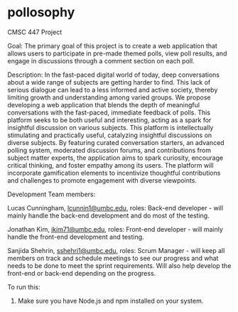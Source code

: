 # pollosophy
CMSC 447 Project

Goal: The primary goal of this project is to create a web application that allows users to participate in pre-made themed polls, view poll results, and engage in discussions through a comment section on each poll.

Description: In the fast-paced digital world of today, deep conversations about a wide range of subjects are getting harder to find. This lack of serious dialogue can lead to a less informed and active society, thereby limiting growth and understanding among varied groups. We propose developing a web application that blends the depth of meaningful conversations with the fast-paced, immediate feedback of polls. This platform seeks to be both useful and interesting, acting as a spark for insightful discussion on various subjects.
This platform is intellectually stimulating and practically useful, catalyzing insightful discussions on diverse subjects. By featuring curated conversation starters, an advanced polling system, moderated discussion forums, and contributions from subject matter experts, the application aims to spark curiosity, encourage critical thinking, and foster empathy among its users. The platform will incorporate gamification elements to incentivize thoughtful contributions and challenges to promote engagement with diverse viewpoints. 

Development Team members:

Lucas Cunningham, lcunnin1@umbc.edu, roles: Back-end developer - will mainly handle the back-end development and do most of the testing.

Jonathan Kim, jkim71@umbc.edu, roles: Front-end developer - will mainly handle the front-end development and testing.

Sanjida Shehrin, sshehri1@umbc.edu, roles: Scrum Manager - will keep all members on track and schedule meetings to see our progress and what needs to be done to meet the sprint requirements. Will also help develop the front-end or back-end depending on the progress.


To run this:
1. Make sure you have Node.js and npm installed on your system.